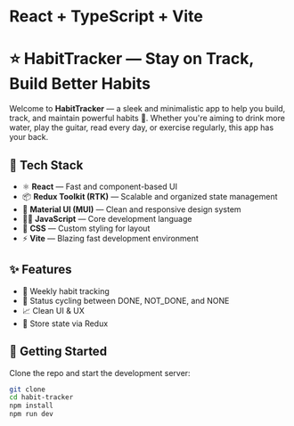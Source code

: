 # React + TypeScript + Vite

# ⭐ HabitTracker — Stay on Track, Build Better Habits

Welcome to **HabitTracker** — a sleek and minimalistic app to help you build, track, and maintain powerful habits 🚀. Whether you're aiming to drink more water, play the guitar, read every day, or exercise regularly, this app has your back.


## 🔧 Tech Stack


- ⚛️ **React** — Fast and component-based UI
- 📦 **Redux Toolkit (RTK)** — Scalable and organized state management
- 🎨 **Material UI (MUI)** — Clean and responsive design system
- 🧑‍💻 **JavaScript** — Core development language
- 🎯 **CSS** — Custom styling for layout 
- ⚡ **Vite** — Blazing fast development environment

## ✨ Features

- 📆 Weekly habit tracking
- 🔁 Status cycling between DONE, NOT_DONE, and NONE
- 📈 Clean UI & UX
- 💾 Store state via Redux

## 🚀 Getting Started

Clone the repo and start the development server:

```bash
git clone 
cd habit-tracker
npm install
npm run dev
